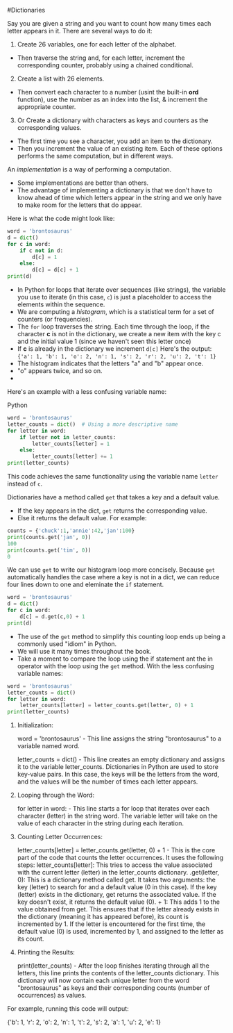 #Dictionaries 

Say you are given a string and you want to count how many times each letter appears in it. There are several ways to do it:
1. Create 26 variables, one for each letter of the alphabet.
-  Then traverse the string and, for each letter, increment the corresponding counter, probably using a chained conditional.
2. Create a list with 26 elements.
- Then convert each character to a number (usint the built-in **ord** function), use the number as an index into the list, & increment the appropriate counter.
3. Or Create a dictionary with characters as keys and counters as the corresponding values.
- The first time you see a character, you add an item to the dictionary.
- Then you increment the value of an existing item.
Each of these options performs the same computation, but in different ways.

An *implementation* is a way of performing a computation.
- Some implementations are better than others.
- The advantage of implementing a dictionary is that we don't have to know ahead of time which letters appear in the string and we only have to make room for the letters that do appear.

Here is what the code might look like:
```python
word = 'brontosaurus'
d = dict()
for c in word:
    if c not in d:
        d[c] = 1
    else:
        d[c] = d[c] + 1
print(d)
```
- In Python for loops that iterate over sequences (like strings), the variable you use to iterate (in this case, `c`) is just a placeholder to access the elements within the sequence.
- We are computing a *histogram*, which is a statistical term for a set of counters (or frequencies).
- The `for` loop traverses the string. Each time through the loop, if the character **c** is not in the dictionary, we create a new item with the key c and the initial value 1 (since we haven't seen this letter once)
- If **c** is already in the dictionary we increment `d[c]`
Here's the output:
`{'a': 1, 'b': 1, 'o': 2, 'n': 1, 's': 2, 'r': 2, 'u': 2, 't': 1}`
- The histogram indicates that the letters "a" and "b" appear once.
- "o" appears twice, and so on.
- 
Here's an example with a less confusing variable name:

Python

```python
word = 'brontosaurus'
letter_counts = dict()  # Using a more descriptive name
for letter in word:
    if letter not in letter_counts:
        letter_counts[letter] = 1
    else:
        letter_counts[letter] += 1
print(letter_counts)
```
This code achieves the same functionality using the variable name `letter` instead of `c`.

Dictionaries have a method called `get` that takes a key and a default value.
- If the key appears in the dict, `get` returns the corresponding value.
- Else it returns the default value.
For example:
```python
counts = {'chuck':1,'annie':42,'jan':100}
print(counts.get('jan', 0))
100
print(counts.get('tim', 0))
0
```

We can use `get` to write our histogram loop more concisely. Because `get` automatically handles the case where a key is not in a dict, we can reduce four lines down to one and eleminate the `if` statement.
```python
word = 'brontosaurus'
d = dict()
for c in word:
    d[c] = d.get(c,0) + 1
print(d)
```
- The use of the `get` method to simplify this counting loop ends up being a commonly used "idiom" in Python.
- We will use it many times throughout the book.
- Take a moment to compare the loop using the if statement ant the in operator with the loop using the `get` method.
With the less confusing variable names:
```python
word = 'brontosaurus'
letter_counts = dict()
for letter in word:
    letter_counts[letter] = letter_counts.get(letter, 0) + 1
print(letter_counts)
```
1. Initialization:

    word = 'brontosaurus' - This line assigns the string "brontosaurus" to a variable named word.

    letter_counts = dict() - This line creates an empty dictionary and assigns it to the variable letter_counts. Dictionaries in Python are used to store key-value pairs. In this case, the keys will be the letters from the word, and the values will be the number of times each letter appears.

2. Looping through the Word:

    for letter in word: - This line starts a for loop that iterates over each character (letter) in the string word. The variable letter will take on the value of each character in the string during each iteration.

3. Counting Letter Occurrences:

    letter_counts[letter] = letter_counts.get(letter, 0) + 1 - This is the core part of the code that counts the letter occurrences. It uses the following steps:
        letter_counts[letter]: This tries to access the value associated with the current letter (letter) in the letter_counts dictionary.
        .get(letter, 0): This is a dictionary method called get. It takes two arguments: the key (letter) to search for and a default value (0 in this case). If the key (letter) exists in the dictionary, get returns the associated value. If the key doesn't exist, it returns the default value (0).
        + 1: This adds 1 to the value obtained from get. This ensures that if the letter already exists in the dictionary (meaning it has appeared before), its count is incremented by 1. If the letter is encountered for the first time, the default value (0) is used, incremented by 1, and assigned to the letter as its count.

4. Printing the Results:

    print(letter_counts) - After the loop finishes iterating through all the letters, this line prints the contents of the letter_counts dictionary. This dictionary will now contain each unique letter from the word "brontosaurus" as keys and their corresponding counts (number of occurrences) as values.

For example, running this code will output:

{'b': 1, 'r': 2, 'o': 2, 'n': 1, 't': 2, 's': 2, 'a': 1, 'u': 2, 'e': 1}
